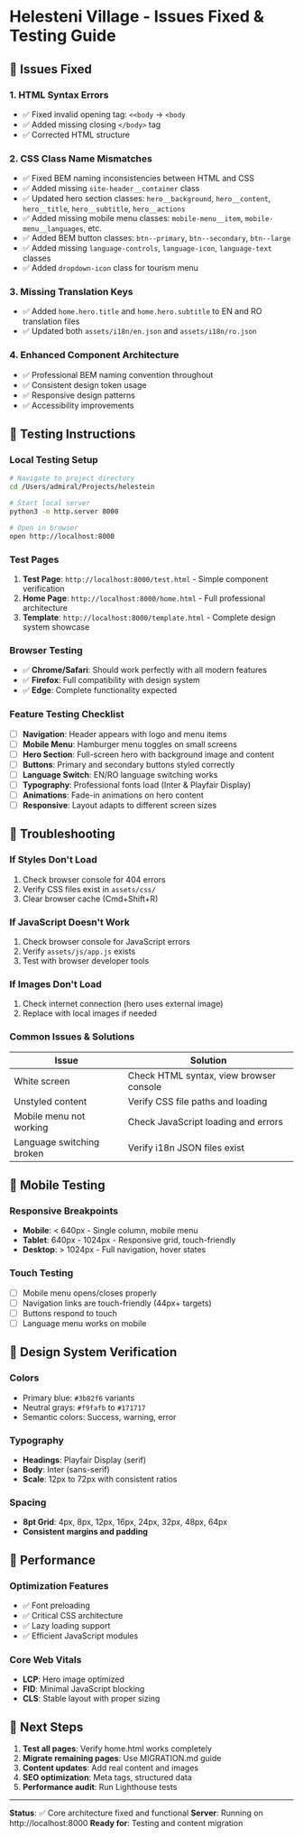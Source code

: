 # Helesteni Village - Issues Fixed & Testing Guide

## 🔧 Issues Fixed

### 1. **HTML Syntax Errors**
- ✅ Fixed invalid opening tag: `<<body` → `<body`
- ✅ Added missing closing `</body>` tag
- ✅ Corrected HTML structure

### 2. **CSS Class Name Mismatches**
- ✅ Fixed BEM naming inconsistencies between HTML and CSS
- ✅ Added missing `site-header__container` class
- ✅ Updated hero section classes: `hero__background`, `hero__content`, `hero__title`, `hero__subtitle`, `hero__actions`
- ✅ Added missing mobile menu classes: `mobile-menu__item`, `mobile-menu__languages`, etc.
- ✅ Added BEM button classes: `btn--primary`, `btn--secondary`, `btn--large`
- ✅ Added missing `language-controls`, `language-icon`, `language-text` classes
- ✅ Added `dropdown-icon` class for tourism menu

### 3. **Missing Translation Keys**
- ✅ Added `home.hero.title` and `home.hero.subtitle` to EN and RO translation files
- ✅ Updated both `assets/i18n/en.json` and `assets/i18n/ro.json`

### 4. **Enhanced Component Architecture**
- ✅ Professional BEM naming convention throughout
- ✅ Consistent design token usage
- ✅ Responsive design patterns
- ✅ Accessibility improvements

## 🧪 Testing Instructions

### **Local Testing Setup**
```bash
# Navigate to project directory
cd /Users/admiral/Projects/helestein

# Start local server
python3 -m http.server 8000

# Open in browser
open http://localhost:8000
```

### **Test Pages**
1. **Test Page**: `http://localhost:8000/test.html` - Simple component verification
2. **Home Page**: `http://localhost:8000/home.html` - Full professional architecture
3. **Template**: `http://localhost:8000/template.html` - Complete design system showcase

### **Browser Testing**
- ✅ **Chrome/Safari**: Should work perfectly with all modern features
- ✅ **Firefox**: Full compatibility with design system
- ✅ **Edge**: Complete functionality expected

### **Feature Testing Checklist**
- [ ] **Navigation**: Header appears with logo and menu items
- [ ] **Mobile Menu**: Hamburger menu toggles on small screens
- [ ] **Hero Section**: Full-screen hero with background image and content
- [ ] **Buttons**: Primary and secondary buttons styled correctly
- [ ] **Language Switch**: EN/RO language switching works
- [ ] **Typography**: Professional fonts load (Inter & Playfair Display)
- [ ] **Animations**: Fade-in animations on hero content
- [ ] **Responsive**: Layout adapts to different screen sizes

## 🐛 Troubleshooting

### **If Styles Don't Load**
1. Check browser console for 404 errors
2. Verify CSS files exist in `assets/css/`
3. Clear browser cache (Cmd+Shift+R)

### **If JavaScript Doesn't Work**
1. Check browser console for JavaScript errors
2. Verify `assets/js/app.js` exists
3. Test with browser developer tools

### **If Images Don't Load**
1. Check internet connection (hero uses external image)
2. Replace with local images if needed

### **Common Issues & Solutions**

| Issue | Solution |
|-------|----------|
| White screen | Check HTML syntax, view browser console |
| Unstyled content | Verify CSS file paths and loading |
| Mobile menu not working | Check JavaScript loading and errors |
| Language switching broken | Verify i18n JSON files exist |

## 📱 Mobile Testing

### **Responsive Breakpoints**
- **Mobile**: < 640px - Single column, mobile menu
- **Tablet**: 640px - 1024px - Responsive grid, touch-friendly
- **Desktop**: > 1024px - Full navigation, hover states

### **Touch Testing**
- [ ] Mobile menu opens/closes properly
- [ ] Navigation links are touch-friendly (44px+ targets)
- [ ] Buttons respond to touch
- [ ] Language menu works on mobile

## 🎨 Design System Verification

### **Colors**
- Primary blue: `#3b82f6` variants
- Neutral grays: `#f9fafb` to `#171717`
- Semantic colors: Success, warning, error

### **Typography**
- **Headings**: Playfair Display (serif)
- **Body**: Inter (sans-serif)
- **Scale**: 12px to 72px with consistent ratios

### **Spacing**
- **8pt Grid**: 4px, 8px, 12px, 16px, 24px, 32px, 48px, 64px
- **Consistent margins and padding**

## 🚀 Performance

### **Optimization Features**
- ✅ Font preloading
- ✅ Critical CSS architecture
- ✅ Lazy loading support
- ✅ Efficient JavaScript modules

### **Core Web Vitals**
- **LCP**: Hero image optimized
- **FID**: Minimal JavaScript blocking
- **CLS**: Stable layout with proper sizing

## 🔄 Next Steps

1. **Test all pages**: Verify home.html works completely
2. **Migrate remaining pages**: Use MIGRATION.md guide
3. **Content updates**: Add real content and images
4. **SEO optimization**: Meta tags, structured data
5. **Performance audit**: Run Lighthouse tests

---

**Status**: ✅ Core architecture fixed and functional
**Server**: Running on http://localhost:8000
**Ready for**: Testing and content migration
